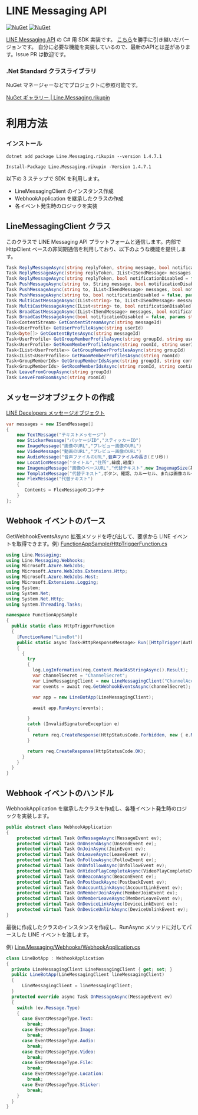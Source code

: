 # LINE Messaging API

[![NuGet](https://img.shields.io/nuget/v/Line.Messaging.rikupin.svg)](https://www.nuget.org/packages/Line.Messaging.rikupin)
[![NuGet](https://img.shields.io/nuget/dt/Line.Messaging.rikupin.svg)](https://www.nuget.org/packages/Line.Messaging.rikupin)

[LINE Messaging API](https://developers.line.biz/ja/services/messaging-api/) の C# 用 SDK 実装です。
[こちら](https://github.com/pierre3/LineMessagingApi)を勝手に引き継いだバージョンです。
自分に必要な機能を実装しているので、最新のAPIとは差があります。Issue PR は歓迎です。

### .Net Standard クラスライブラリ   
NuGet マネージャーなどでプロジェクトに参照可能です。

[NuGet ギャラリー | Line.Messaging.rikupin](https://www.nuget.org/packages/Line.Messaging.rikupin/)  

# 利用方法
### インストール
```
dotnet add package Line.Messaging.rikupin --version 1.4.7.1
```
```
Install-Package Line.Messaging.rikupin -Version 1.4.7.1
```
以下の 3 ステップで SDK を利用します。
  - LineMessagingClient のインスタンス作成
  - WebhookApplication を継承したクラスの作成
  - 各イベント発生時のロジックを実装

## LineMessagingClient クラス

このクラスで LINE Messaging API プラットフォームと通信します。内部で HttpClient ベースの非同期通信を利用しており、以下のような機能を提供します。
```cs
Task ReplyMessageAsync(string replyToken, string message, bool notificationDisabled = false)
Task ReplyMessageAsync(string replyToken, IList<ISendMessage> messages, bool notificationDisabled = false)
Task ReplyMessageAsync(string replyToken, bool notificationDisabled = false, params string[] messages)
Task PushMessageAsync(string to, String message, bool notificationDisabled = false)
Task PushMessageAsync(string to, IList<ISendMessage> messages, bool notificationDisabled = false)
Task PushMessageAsync(string to, bool notificationDisabled = false, params string[] messages)
Task MultiCastMessageAsync(IList<string> to, IList<ISendMessage> messages, bool notificationDisabled = false)
Task MultiCastMessageAsync(IList<string> to, bool notificationDisabled = false, params string[] messages)
Task BroadCastMessageAsync(IList<ISendMessage> messages, bool notificationDisabled = false)
Task BroadCastMessageAsync(bool notificationDisabled = false, params string[] messages)
Task<ContentStream> GetContentStreamAsync(string messageId)
Task<UserProfile> GetUserProfileAsync(string userId)
Task<byte[]> GetContentBytesAsync(string messageId)
Task<UserProfile> GetGroupMemberProfileAsync(string groupId, string userId)
Task<UserProfile> GetRoomMemberProfileAsync(string roomId, string userId)
Task<IList<UserProfile>> GetGroupMemberProfilesAsync(string groupId)
Task<IList<UserProfile>> GetRoomMemberProfilesAsync(string roomId)
Task<GroupMemberIds> GetGroupMemberIdsAsync(string groupId, string continuationToken)
Task<GroupMemberIds> GetRoomMemberIdsAsync(string roomId, string continuationToken = null)
Task LeaveFromGroupAsync(string groupId)
Task LeaveFromRoomAsync(string roomId)
```

## メッセージオブジェクトの作成
[LINE Decelopers メッセージオブジェクト](https://developers.line.biz/ja/reference/messaging-api/#message-objects)

```cs
var messages = new ISendMessage[]
{
    new TextMessage("テキストメッセージ")
    new StickerMessage("パッケージID","スティッカーID")
    new ImageMessage("画像のURL","プレビュー画像のURL")
    new VideoMessage("動画のURL","プレビュー画像のURL")
    new AudioMessage("音声ファイルのURL",音声ファイルの長さ(ミリ秒))
    new LocationMessage("タイトル","住所",緯度,経度)
    new ImagemapMessage("画像のベースURL","代替テキスト",new ImagemapSize(基本画像の幅,高さ),アクションオブジェクト)
    new TemplateMessage("代替テキスト",ボタン、確認、カルーセル、または画像カルーセルオブジェクト)
    new FlexMessage("代替テキスト")
    {
       Contents = FlexMessageのコンテナ
    }
};
```



## Webhook イベントのパース
GetWebhookEventsAsync 拡張メソッドを呼び出して、要求から LINE イベントを取得できます。例) [FunctionAppSample/HttpTriggerFunction.cs](https://github.com/rikupin1105/LineMessagingApi/blob/master/FunctionAppSample/HttpTriggerFunction.cs) 

```cs
using Line.Messaging;
using Line.Messaging.Webhooks;
using Microsoft.Azure.WebJobs;
using Microsoft.Azure.WebJobs.Extensions.Http;
using Microsoft.Azure.WebJobs.Host;
using Microsoft.Extensions.Logging;
using System;
using System.Net;
using System.Net.Http;
using System.Threading.Tasks;

namespace FunctionAppSample
{
  public static class HttpTriggerFunction
  {
    [FunctionName("LineBot")]
    public static async Task<HttpResponseMessage> Run([HttpTrigger(AuthorizationLevel.Anonymous, "post", Route = null)]HttpRequestMessage req, ILogger log)
    {
      {
        try
        {
          log.LogInformation(req.Content.ReadAsStringAsync().Result);
          var channelSecret = "ChannelSecret";
          var LineMessagingClient = new LineMessagingClient("ChannelAccessToken");
          var events = await req.GetWebhookEventsAsync(channelSecret);

          var app = new LineBotApp(LineMessagingClient);

          await app.RunAsync(events);

        }
        catch (InvalidSignatureException e)
        {
          return req.CreateResponse(HttpStatusCode.Forbidden, new { e.Message });
        }

        return req.CreateResponse(HttpStatusCode.OK);
      }
    }
  }
}
```
## Webhook イベントのハンドル
WebhookApplication を継承したクラスを作成し、各種イベント発生時のロジックを実装します。

```cs
public abstract class WebhookApplication
{
    protected virtual Task OnMessageAsync(MessageEvent ev);
    protected virtual Task OnUnsendAsync(UnsendEvent ev);
    protected virtual Task OnJoinAsync(JoinEvent ev);
    protected virtual Task OnLeaveAsync(LeaveEvent ev);
    protected virtual Task OnFollowAsync(FollowEvent ev);
    protected virtual Task OnUnfollowAsync(UnfollowEvent ev);
    protected virtual Task OnVideoPlayCompleteAsync(VideoPlayCompleteEvent ev);
    protected virtual Task OnBeaconAsync(BeaconEvent ev);
    protected virtual Task OnPostbackAsync(PostbackEvent ev);
    protected virtual Task OnAccountLinkAsync(AccountLinkEvent ev);
    protected virtual Task OnMemberJoinAsync(MemberJoinEvent ev);
    protected virtual Task OnMemberLeaveAsync(MemberLeaveEvent ev);
    protected virtual Task OnDeviceLinkAsync(DeviceLinkEvent ev);
    protected virtual Task OnDeviceUnlinkAsync(DeviceUnlinkEvent ev);
}

```

最後に作成したクラスのインスタンスを作成し、RunAsync メソッドに対してパースした LINE イベントを渡します。

例) [Line.Messaging/Webhooks/WebhookApplication.cs](https://github.com/rikupin1105/LineMessagingApi/blob/master/Line.Messaging/Webhooks/WebhookApplication.cs) 




```cs
class LineBotApp : WebhookApplication
{
  private LineMessagingClient LineMessagingClient { get; set; }
  public LineBotApp(LineMessagingClient lineMessagingClient)
  {
      LineMessagingClient = lineMessagingClient;
  }
  protected override async Task OnMessageAsync(MessageEvent ev)
  {
    switch (ev.Message.Type)
    {
      case EventMessageType.Text:
        break;
      case EventMessageType.Image:
        break;
      case EventMessageType.Audio:
        break;
      case EventMessageType.Video:
        break;
      case EventMessageType.File:
        break;
      case EventMessageType.Location:
        break;
      case EventMessageType.Sticker:
        break;
    }
  }
}
```
